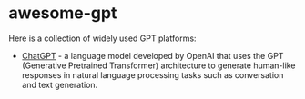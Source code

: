 # awesome-gpt

Here is a collection of widely used GPT platforms:

- [ChatGPT](https://chat.openai.com) - a language model developed by OpenAI that uses the GPT (Generative Pretrained Transformer) architecture to generate human-like responses in natural language processing tasks such as conversation and text generation.
